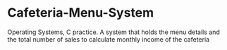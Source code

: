 # Cafeteria-Menu-System
Operating Systems, C practice.
A system that holds the menu details and the total number of sales to calculate monthly income of the cafeteria
